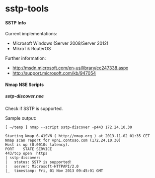 sstp-tools
==========

#### SSTP Info
Current implementations:
  * Microsoft Windows (Server 2008/Server 2012)
  * MikroTik RouterOS

Further information:
  * http://msdn.microsoft.com/en-us/library/cc247338.aspx
  * http://support.microsoft.com/kb/947054

#### Nmap NSE Scripts

##### sstp-discover.nse
Check if SSTP is supported.

Sample output:
```
[ ~/temp ] nmap --script sstp-discover -p443 172.24.10.30   

Starting Nmap 6.41SVN ( http://nmap.org ) at 2013-11-02 01:35 CET
Nmap scan report for vpn1.contoso.com (172.24.10.30)
Host is up (0.0010s latency).
PORT    STATE SERVICE
443/tcp open  https
| sstp-discover: 
|   status: SSTP is supported!
|   server: Microsoft-HTTPAPI/2.0
|_  timestamp: Fri, 01 Nov 2013 09:45:01 GMT
```

